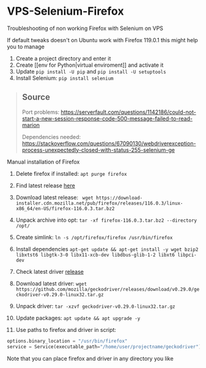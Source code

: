 # VPS-Selenium-Firefox
Troubleshooting of non working Firefox with Selenium on VPS

If default tweaks doesn't on Ubuntu work with Firefox 119.0.1 this might help you to manage

1. Create a project directory and enter it
2. Create [[env for Python|virtual enviroment]] and activate it
3. Update `pip install -U pip` and `pip install -U setuptools`
4. Install Selenium: `pip install selenium`

> ## Source
> Port problems: https://serverfault.com/questions/1142186/could-not-start-a-new-session-response-code-500-message-failed-to-read-marion
> 
> Dependencies needed: https://stackoverflow.com/questions/67090130/webdriverexception-process-unexpectedly-closed-with-status-255-selenium-ge

Manual installation of Firefox
1. Delete firefox if installed: `apt purge firefox`
2. Find latest release [here](https://download-installer.cdn.mozilla.net/pub/firefox/releases/) 
3. Download latest release: `
wget https://download-installer.cdn.mozilla.net/pub/firefox/releases/116.0.3/linux-x86_64/en-US/firefox-116.0.3.tar.bz2`
4. Unpack archive into opt: `tar -xf firefox-116.0.3.tar.bz2 --directory /opt/`
5. Create simlink: `ln -s /opt/firefox/firefox /usr/bin/firefox`
6. Install dependencies `apt-get update && apt-get install -y wget bzip2 libxtst6 libgtk-3-0 libx11-xcb-dev libdbus-glib-1-2 libxt6 libpci-dev`
7. Check latest driver [release](https://github.com/mozilla/geckodriver/releases/)
8. Download latest driver: `wget https://github.com/mozilla/geckodriver/releases/download/v0.29.0/geckodriver-v0.29.0-linux32.tar.gz`
9. Unpack driver: `tar -xzvf geckodriver-v0.29.0-linux32.tar.gz`

3. Update packages: `apt update && apt upgrade -y`
4. Use paths to firefox and driver in script:
```python
options.binary_location = "/usr/bin/firefox"
service = Service(executable_path="/home/user/projectname/geckodriver")
```

Note that you can place firefox and driver in any directory you like
